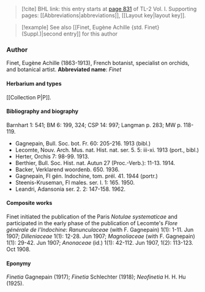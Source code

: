 > [!cite] BHL link: this entry starts at [page 831](https://www.biodiversitylibrary.org/page/33120962) of TL-2 Vol. I.
> Supporting pages: [[Abbreviations|abbreviations]], [[Layout key|layout key]].

> [!example] See also [[Finet, Eugène Achille {std. Finet} (Suppl.)|second entry]] for this author

### Author

Finet, Eugène Achille (1863-1913), French botanist, specialist on orchids, and botanical artist. 
**Abbreviated name**: *Finet*

#### Herbarium and types

[[Collection P|P]].

#### Bibliography and biography

Barnhart 1: 541; BM 6: 199, 324; CSP 14: 997; Langman p. 283; MW p. 118-119.
- Gagnepain, Bull. Soc. bot. Fr. 60: 205-216. 1913 (bibl.)
- Lecomte, Nouv. Arch. Mus. nat. Hist. nat. ser. 5. 5: iii-xi. 1913 (port., bibl.)
- Herter, Orchis 7: 98-99. 1913.
- Berthier, Bull. Soc. Hist. nat. Autun 27 (Proc.-Verb.): 11-13. 1914.
- Backer, Verklarend woordenb. 650. 1936.
- Gagnepain, Fl gén. Indochine, tom. prél. 41. 1944 (portr.)
- Steenis-Kruseman, Fl males. ser. I. 1: 165. 1950.
- Leandri, Adansonia ser. 2. 2: 147-158. 1962.

#### Composite works

Finet initiated the publication of the Paris *Notulae systematicae* and participated in the early phase of the publication of Lecomte's *Flore générale de l’Indochine*: *Ranunculaceae* (with F. Gagnepain) 1(1): 1-11. Jun 1907; *Dilleniaceae* 1(1): 12-28. Jun 1907; *Magnoliaceae* (with F. Gagnepain) 1(1): 29-42. Jun 1907; *Anonaceae* (id.) 1(1): 42-112. Jun 1907, 1(2): 113-123. Oct 1908.

#### Eponymy

*Finetia* Gagnepain (1917); *Finetia* Schlechter (1918); *Neofinetia* H. H. Hu (1925).

